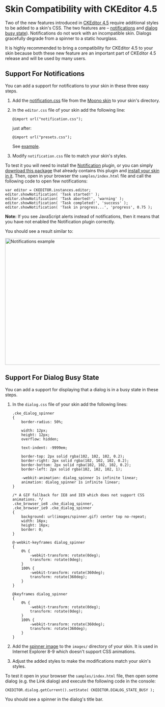 # Skin Compatibility with CKEditor 4.5

Two of the new features introduced in [CKEditor 4.5](http://ckeditor.com/blog/CKEditor-4.4-Released) require additional styles to be added to a skin's CSS. The two features are &ndash; [notifications](http://docs.ckeditor.com/#!/guide/dev_notifications) and [dialog busy state](http://docs.ckeditor.com/#!/api/CKEDITOR.dialog-method-setState)). Notifications do not work with an incompatible skin. Dialogs gracefully degrade from a spinner to a static hourglass.

It is highly recommended to bring a compatibility for CKEditor 4.5 to your skin because both these new feature are an important part of CKEditor 4.5 release and will be used by many users.

## Support For Notifications

You can add a support for notifications to your skin in these three easy steps.

1. Add the [notification.css](https://github.com/ckeditor/ckeditor-dev/blob/master/skins/moono/notification.css) file from the [Moono skin](http://ckeditor.com/addon/moono) to your skin's directory.

2. In the `editor.css` file of your skin add the following line:

	```
	@import url("notification.css");
	```

	just after:

	```
	@import url("presets.css");
	```

	See [example](https://github.com/ckeditor/ckeditor-dev/blob/a513a923aeab1b388efbec2022af1f6d8403376a/skins/moono/editor.css#L47).

3. Modify `notification.css` file to match your skin's styles.

To test it you will need to install the [Notification](http://ckeditor.com/addon/notification) plugin, or you can simply [download this package](http://ckeditor.com/builder/download/ee8ec0f757d5c15bbbb154f30151ea7c) that already contains this plugin and [install your skin in it](#!/guide/skin_sdk_setup). Then, open in your browser the `samples/index.html` file and call the following code to open few notifications:

	var editor = CKEDITOR.instances.editor;
	editor.showNotification( 'Task started!' );
	editor.showNotification( 'Task aborted!', 'warning' );
	editor.showNotification( 'Task completed!', 'success' );
	editor.showNotification( 'Task in progress...', 'progress', 0.75 );

**Note:** If you see JavaScript alerts instead of notifications, then it means that you have not enabled the Notification plugin correctly.

You should see a result similar to:

<img src="guides/skin_sdk_compatibility_with_ckeditor_4_5/notifications.png" alt="Notifications example" width="1077" height="412">

## Support For Dialog Busy State

You can add a support for displaying that a dialog is in a busy state in these steps.

1. In the `dialog.css` file of your skin add the following lines:

	```
	.cke_dialog_spinner
	{
		border-radius: 50%;

		width: 12px;
		height: 12px;
		overflow: hidden;

		text-indent: -9999em;

		border-top: 2px solid rgba(102, 102, 102, 0.2);
		border-right: 2px solid rgba(102, 102, 102, 0.2);
		border-bottom: 2px solid rgba(102, 102, 102, 0.2);
		border-left: 2px solid rgba(102, 102, 102, 1);

		-webkit-animation: dialog_spinner 1s infinite linear;
		animation: dialog_spinner 1s infinite linear;
	}

	/* A GIF fallback for IE8 and IE9 which does not support CSS animations. */
	.cke_browser_ie8 .cke_dialog_spinner,
	.cke_browser_ie9 .cke_dialog_spinner
	{
		background: url(images/spinner.gif) center top no-repeat;
		width: 16px;
		height: 16px;
		border: 0;
	}

	@-webkit-keyframes dialog_spinner
	{
		0% {
			-webkit-transform: rotate(0deg);
			transform: rotate(0deg);
		}
		100% {
			-webkit-transform: rotate(360deg);
			transform: rotate(360deg);
		}
	}

	@keyframes dialog_spinner
	{
		0% {
			-webkit-transform: rotate(0deg);
			transform: rotate(0deg);
		}
		100% {
			-webkit-transform: rotate(360deg);
			transform: rotate(360deg);
		}
	}
	```

2. Add the [spinner image](https://github.com/ckeditor/ckeditor-dev/blob/a513a923aeab1b388efbec2022af1f6d8403376a/skins/moono/images/spinner.gif) to the `images/` directory of your skin. It is used in Internet Explorer 8-9 which doesn't support CSS animations.

3. Adjust the added styles to make the modifications match your skin's styles.

To test it open in your browser the `samples/index.html` file, then open some dialog (e.g. the Link dialog) and execute the following code in the console:

	CKEDITOR.dialog.getCurrent().setState( CKEDITOR.DIALOG_STATE_BUSY );

You should see a spinner in the dialog's title bar.